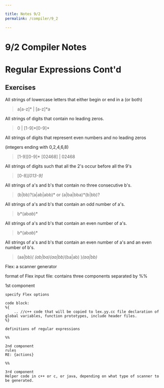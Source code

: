 ```yaml
---

title: Notes 9/2
permalink: /compiler/9_2

---
```


# 9/2 Compiler Notes

# Regular Expressions Cont'd

## Exercises
All strings of lowercase letters that either begin or end in a (or both)
> a[a-z]* \| [a-z]*a


All strings of digits that contain no leading zeros.
> 0 \| [1-9]\*[0-9]\*

All strings of digits that represent even numbers and no leading zeros

(integers ending with 0,2,4,6,8)

> [1-9][0-9]* [02468] \| 02468

All strings of digits such that all the 2's occur before all the 9's
> [0-8]*[013-9]*

All strings of a's and b's that contain no three consecutive b's.
> (b\|bb)?(a\|ab\|abb)*
or
> (a\|ba\|bba)*(b\|bb)?

All strings of a's and b's that contain an odd number of a's.
> b*(ab*ab*)*

All strings of a's and b's that contain an even number of a's.
> b*(ab*ab*)*

All strings of a's and b's that contain an even number of a's and an even number of b's.
> (aa\|bb)*( (ab\|ba)(aa\|bb)*(ba\|ab) )*(aa\|bb)* 

Flex: a scanner generator

format of Flex input file:
    contains three components separated by %%

1st component

    specify Flex options
    
    code block:
    %{
        .. //c++ code that will be copied to lex.yy.cc file declaration of global variables, function prototypes, include header files.
    %}
    
    definitions of regular expressions
    
    %%
    
    2nd component
    rules
    RE: {actions}
    
    %%
    
    3rd component
    Helper code in c++ or c, or java, depending on what type of scanner to be generated.
